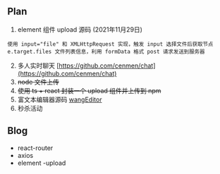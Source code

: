 ## Plan
1. element 组件 upload 源码  (2021年11月29日)
  ```
  使用 input="file" 和 XMLHttpRequest 实现，触发 input 选择文件后获取节点 e.target.files 文件列表信息，利用 formData 格式 post 请求发送到服务器
  ```
2. 多人实时聊天 [https://github.com/cenmen/chat](https://github.com/cenmen/chat)
3. ~~node 文件上传~~
4. ~~使用 ts + react 封装一个 upload 组件并上传到 npm~~
5. 富文本编辑器源码 [wangEditor](https://github.com/wangeditor-team/wangEditor)
6. 秒杀活动

## Blog
 - react-router
 - axios
 - element -upload
 